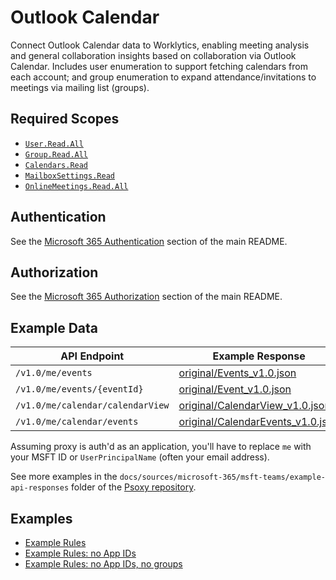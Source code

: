 # Outlook Calendar

Connect Outlook Calendar data to Worklytics, enabling meeting analysis and general collaboration
insights based on collaboration via Outlook Calendar. Includes user enumeration to support fetching
calendars from each account; and group enumeration to expand attendance/invitations to meetings
via mailing list (groups).

## Required Scopes
- [`User.Read.All`](https://learn.microsoft.com/en-us/graph/permissions-reference#userreadall)
- [`Group.Read.All`](https://learn.microsoft.com/en-us/graph/permissions-reference#userreadall)
- [`Calendars.Read`](https://learn.microsoft.com/en-us/graph/permissions-reference#calendarsread)
- [`MailboxSettings.Read`](https://learn.microsoft.com/en-us/graph/permissions-reference#mailboxsettingsread)
- [`OnlineMeetings.Read.All`](https://learn.microsoft.com/en-us/graph/permissions-reference#onlinemeetingsreadall)

## Authentication

See the [Microsoft 365 Authentication](../README.md#authentication) section of the main README.

## Authorization

See the [Microsoft 365 Authorization](../README.md#authorization) section of the main README.


## Example Data

| API Endpoint                     | Example Response                                                                           | Sanitized Example Response                                                                     |
|----------------------------------|--------------------------------------------------------------------------------------------|------------------------------------------------------------------------------------------------|
| `/v1.0/me/events`                | [original/Events_v1.0.json](example-api-responses/original/Events_v1.0.json)               | [sanitized/Events_v1.0.json](example-api-responses/sanitized/Events_v1.0.json)                 |
| `/v1.0/me/events/{eventId}`      | [original/Event_v1.0.json](example-api-responses/original/Event_v1.0.json)                 | [sanitized/Event_v1.0.json](example-api-responses/sanitized/Event_v1.0.json)                   |
| `/v1.0/me/calendar/calendarView` | [original/CalendarView_v1.0.json](example-api-responses/original/CalendarView_v1.0.json) | [sanitized/CalendarView_v1.0.json](example-api-responses/sanitized/CalendarView_v1.0.json) |
| `/v1.0/me/calendar/events`       | [original/CalendarEvents_v1.0.json](example-api-responses/original/CalendarEvents_v1.0.json) | [sanitized/CalendarEvents_v1.0.json](example-api-responses/sanitized/CalendarEvents_v1.0.json) |

Assuming proxy is auth'd as an application, you'll have to replace `me` with your MSFT ID or
`UserPrincipalName` (often your email address).

See more examples in the `docs/sources/microsoft-365/msft-teams/example-api-responses` folder
of the [Psoxy repository](https://github.com/Worklytics/psoxy).

## Examples

- [Example Rules](outlook-cal.yaml)
- [Example Rules: no App IDs](outlook-cal_no-app-ids.yaml)
- [Example Rules: no App IDs, no groups](outlook-cal_no-app-ids_no-groups.yaml)

